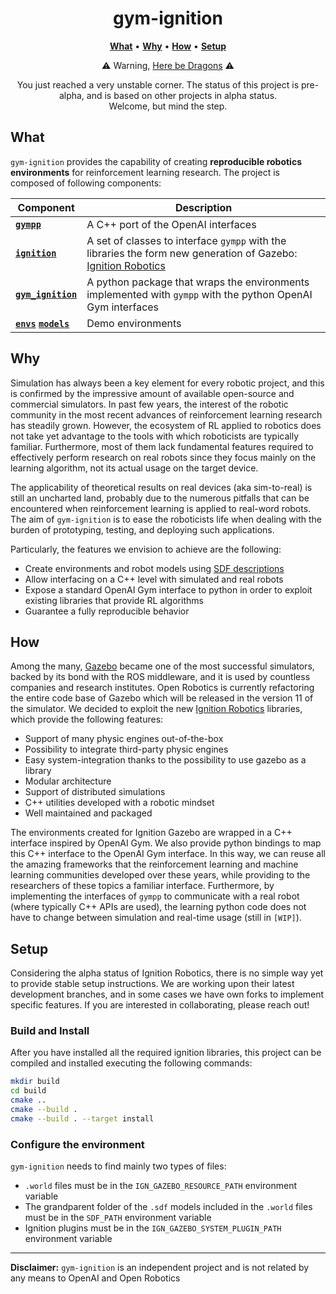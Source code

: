 <p align="center">
<h1 align="center">gym-ignition</h1>
</p>

<p align="center">
<b><a href="https://github.com/robotology/gym-ignition#what">What</a></b>
•
<b><a href="https://github.com/robotology/gym-ignition#why">Why</a></b>
•
<b><a href="https://github.com/robotology/gym-ignition#how">How</a></b>
•
<b><a href="https://github.com/robotology/gym-ignition#setup">Setup</a></b>
</p>

<p align="center">⚠️ Warning, <a href="https://en.wikipedia.org/wiki/Here_be_dragons">Here be Dragons</a> ⚠️</p>
<p align="center">You just reached a very unstable corner. The status of this project is pre-alpha, and is based on other projects in alpha status.<br/>Welcome, but mind the step. </p>

## What

`gym-ignition` provides the capability of creating **reproducible robotics environments** for reinforcement learning research. The project is composed of following components:

| Component                                   | Description                                                  |
| ------------------------------------------- | ------------------------------------------------------------ |
| [**`gympp`**](gympp/)                       | A C++ port of the OpenAI interfaces                          |
| [**`ignition`**](ignition/)                 | A set of classes to interface `gympp` with the libraries the form new generation of Gazebo: [Ignition Robotics](http://ignitionrobotics.org) |
| [**`gym_ignition`**](gym_ignition/)         | A python package that wraps the environments implemented with `gympp` with the python OpenAI Gym interfaces |
| [**`envs`**](envs/) [**`models`**](models/) | Demo environments                                            |

## Why

Simulation has always been a key element for every robotic project, and this is confirmed by the impressive amount of available open-source and commercial simulators.
In past few years, the interest of the robotic community in the most recent advances of reinforcement learning research has steadily grown.
However, the ecosystem of RL applied to robotics does not take yet advantage to the tools with which roboticists are typically familiar.
Furthermore, most of them lack fundamental features required to effectively perform research on real robots since they focus mainly on the learning algorithm, not its actual usage on the target device.

The applicability of theoretical results on real devices (aka sim-to-real) is still an uncharted land, probably due to the numerous pitfalls that can be encountered when reinforcement learning is applied to real-word robots.
The aim of `gym-ignition` is to ease the roboticists life when dealing with the burden of prototyping, testing, and deploying such applications.

Particularly, the features we envision to achieve are the following:

- Create environments and robot models using [SDF descriptions](http://sdformat.org)
- Allow interfacing on a C++ level with simulated and real robots
- Expose a standard OpenAI Gym interface to python in order to exploit existing libraries that provide RL algorithms
- Guarantee a fully reproducible behavior

## How

Among the many, [Gazebo](http://gazebosim.org) became one of the most successful simulators, backed by its bond with the ROS middleware, and it is used by countless companies and research institutes.
Open Robotics is currently refactoring the entire code base of Gazebo which will be released in the version 11 of the simulator.
We decided to exploit the new [Ignition Robotics](http://ignitionrobotics.org) libraries, which provide the following features:

- Support of many physic engines out-of-the-box
- Possibility to integrate third-party physic engines
- Easy system-integration thanks to the possibility to use gazebo as a library
- Modular architecture
- Support of distributed simulations
- C++ utilities developed with a robotic mindset
- Well maintained and packaged

The environments created for Ignition Gazebo are wrapped in a C++ interface inspired by OpenAI Gym.
We also provide python bindings to map this C++ interface to the OpenAI Gym interface.
In this way, we can reuse all the amazing frameworks that the reinforcement learning and machine learning communities developed over these years, while providing to the researchers of these topics a familiar interface.
Furthermore, by implementing the interfaces of `gympp` to communicate with a real robot (where typically C++ APIs are used), the learning python code does not have to change between simulation and real-time usage (still in `[WIP]`).

## Setup

Considering the alpha status of Ignition Robotics, there is no simple way yet to provide stable setup instructions.
We are working upon their latest development branches, and in some cases we have own forks to implement specific features.
If you are interested in collaborating, please reach out!

### Build and Install

After you have installed all the required ignition libraries, this project can be compiled and installed executing the following commands: 

```sh
mkdir build
cd build
cmake ..
cmake --build .
cmake --build . --target install
```

### Configure the environment

`gym-ignition` needs to find mainly two types of files:

- `.world` files must be in the `IGN_GAZEBO_RESOURCE_PATH` environment variable
- The grandparent folder of the `.sdf` models included in the `.world` files must be in the `SDF_PATH` environment variable
- Ignition plugins must be in the `IGN_GAZEBO_SYSTEM_PLUGIN_PATH` environment variable

---

**Disclaimer:** `gym-ignition` is an independent project and is not related by any means to OpenAI and Open Robotics